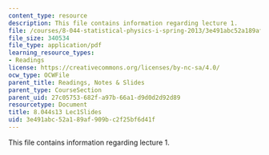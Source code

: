 ```yaml
---
content_type: resource
description: This file contains information regarding lecture 1.
file: /courses/8-044-statistical-physics-i-spring-2013/3e491abc52a189af909bc2f25bf6d41f_MIT8_044S13_L1.pdf
file_size: 340534
file_type: application/pdf
learning_resource_types:
- Readings
license: https://creativecommons.org/licenses/by-nc-sa/4.0/
ocw_type: OCWFile
parent_title: Readings, Notes & Slides
parent_type: CourseSection
parent_uid: 27c05753-682f-a97b-66a1-d9d0d2d92d89
resourcetype: Document
title: 8.044s13 Lec1Slides
uid: 3e491abc-52a1-89af-909b-c2f25bf6d41f
---
```

This file contains information regarding lecture 1.